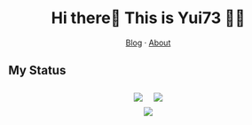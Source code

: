 <h1 align="center">Hi there👋 This is Yui73 👩‍💻</h1>
    <p align="center">
        <a href="https://yui73.github.io/">
            Blog</a><span> · </span>
        <a href="https://yui73.github.io/about/">
            About
        </a>
    </p>

## My Status  


<div style="display:flex;justify-content: center;align-items: center">
    <div style="margin:10px">
        <img src="https://github-readme-stats.vercel.app/api?username=yui73"/>
    </div>
    <div style="margin:10px">
        <img src="https://github-readme-stats.vercel.app/api/top-langs/?username=yui73"/>
    </div>
</div>

<div style="display:flex;justify-content: center;align-items: center">
    <img src="https://github-readme-activity-graph.vercel.app/graph?username=yui73&theme=github-light"/>
</div>



<!--
 [![yui73's github activity graph](https://github-readme-activity-graph.cyclic.app/graph?username=yui73&theme=minimal)](https://github.com/yui73/github-readme-activity-graph)

 <div align="center"> <img src="https://activity-graph.herokuapp.com/graph?username=yui73&theme=xcode" /> </div>

 [![yui73's GitHub stats](https://github-readme-stats.vercel.app/api?username=yui73)](https://github.com/yui73/github-readme-stats)

 [![yui73 Top Langs](https://github-readme-stats.vercel.app/api/top-langs/?username=yui73&hide=less,EJS)](https://github.com/yui73/github-readme-stats)



[![yui73's github activity graph](https://github-readme-activity-graph.cyclic.app/graph?username=yui73&theme=dracula)](https://github.com/yui73/github-readme-activity-graph)


-->

<!--
**yui73/yui73** is a ✨ _special_ ✨ repository because its `README.md` (this file) appears on your GitHub profile.

Here are some ideas to get you started:

- 🔭 I’m currently working on ...
- 🌱 I’m currently learning ...
- 👯 I’m looking to collaborate on ...
- 🤔 I’m looking for help with ...
- 💬 Ask me about ...
- 📫 How to reach me: ...
- 😄 Pronouns: ...
- ⚡ Fun fact: ...
-->
